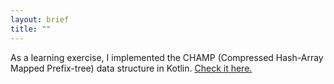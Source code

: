 ```yaml
---
layout: brief
title: ""
---
```


As a learning exercise, I implemented the CHAMP (Compressed Hash-Array Mapped
Prefix-tree) data structure in Kotlin.
[Check it here.](https://github.com/norswap/triemap)
